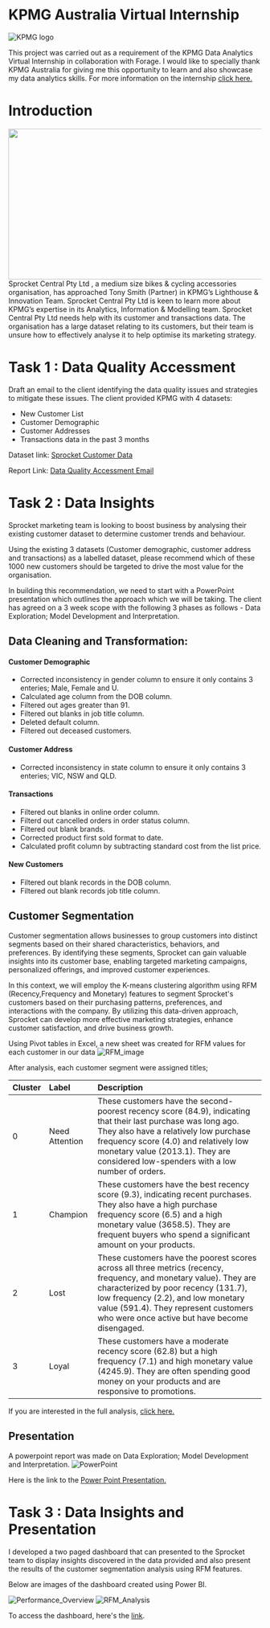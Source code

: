 # KPMG Australia Virtual Internship
![KPMG logo](https://github.com/Mevhare/KPMG-Virtual-Internship/blob/main/Images/KPMG_logo.jpg)

This project was carried out as a requirement of the KPMG Data Analytics Virtual Internship in collaboration with Forage. I would like to specially thank KPMG Australia for giving me this opportunity to learn and also showcase my data analytics skills. For more information on the internship [click here.](https://www.theforage.com/virtual-internships/theme/m7W4GMqeT3bh9Nb2c/KPMG-Data-Analytics-Virtual-Internship)

# Introduction
<img src= "https://github.com/Mevhare/KPMG-Virtual-Internship/blob/main/Images/Sprocket_logo.png" width="600" height="300">
Sprocket Central Pty Ltd , a medium size bikes & cycling accessories organisation, has approached Tony Smith (Partner) in KPMG’s Lighthouse & Innovation Team. Sprocket Central Pty Ltd  is keen to learn more about KPMG’s expertise in its Analytics, Information & Modelling team. 
Sprocket Central Pty Ltd needs help with its customer and transactions data. The organisation has a large dataset relating to its customers, but their team is unsure how to effectively analyse it to help optimise its marketing strategy. 


# Task 1 : Data Quality Accessment
Draft an email to the client identifying the data quality issues and strategies to mitigate these issues.
The client provided KPMG with 4 datasets:
- New Customer List
- Customer Demographic 
- Customer Addresses
- Transactions data in the past 3 months

Dataset link: [Sprocket Customer Data](https://github.com/Mevhare/KPMG-Virtual-Internship/blob/main/Data/KPMG_Sprocket_raw_data.xlsx)

Report Link: [Data Quality Accessment Email](https://github.com/Mevhare/KPMG-Virtual-Internship/blob/main/Solution/Task%201/Mevhare_Afe_Report_E-mail.pdf)


# Task 2 : Data Insights
Sprocket marketing team is looking to boost business by analysing their existing customer dataset to determine customer trends and behaviour. 

Using the existing 3 datasets (Customer demographic, customer address and transactions) as a labelled dataset, please recommend which of these 1000 new customers should be targeted to drive the most value for the organisation. 

In building this recommendation, we need to start with a PowerPoint presentation which outlines the approach which we will be taking. The client has agreed on a 3 week scope with the following 3 phases as follows - Data Exploration; Model Development and Interpretation.

## Data Cleaning and Transformation:

#### Customer Demographic
- Corrected inconsistency in gender column to ensure it only contains 3 enteries; Male, Female and U.
- Calculated age column from the DOB column.
- Filtered out ages greater than 91.
- Filtered out blanks in job title column.
- Deleted default column.
- Filtered out deceased customers.

#### Customer Address
- Corrected inconsistency in state column to ensure it only contains 3 enteries; VIC, NSW and QLD.

#### Transactions
- Filtered out blanks in online order column.
- Filterd out cancelled orders in order status column.
- Filtered out blank brands.
- Corrected product first sold format to date.
- Calculated profit column by subtracting standard cost from the list price.

#### New Customers
- Filtered out blank records in the DOB column.
- Filtered out blank records job title column.

## Customer Segmentation
Customer segmentation allows businesses to group customers into distinct segments based on their shared characteristics, behaviors, and preferences. By identifying these segments, Sprocket can gain valuable insights into its customer base, enabling targeted marketing campaigns, personalized offerings, and improved customer experiences.

In this context, we will employ the K-means clustering algorithm using RFM (Recency,Frequency and Monetary) features to segment Sprocket's customers based on their purchasing patterns, preferences, and interactions with the company. By utilizing this data-driven approach, Sprocket can develop more effective marketing strategies, enhance customer satisfaction, and drive business growth.

Using Pivot tables in Excel, a new sheet was created for RFM values for each customer in our data
![RFM_image](https://github.com/Mevhare/KPMG-Virtual-Internship/blob/main/Solution/Task%202/Images/RFM_table_excel.png)

After analysis, each customer segment were assigned titles;

|Cluster|Label|Description|
|:----|:----|:----|
|0|Need Attention|These customers have the second-poorest recency score (84.9), indicating that their last purchase was long ago. They also have a relatively low purchase frequency score (4.0) and relatively low monetary value (2013.1). They are considered low-spenders with a low number of orders.|
|1|Champion |These customers have the best recency score (9.3), indicating recent purchases. They also have a high purchase frequency score (6.5) and a high monetary value (3658.5). They are frequent buyers who spend a significant amount on your products.|
|2|Lost|These customers have the poorest scores across all three metrics (recency, frequency, and monetary value). They are characterized by poor recency (131.7), low frequency (2.2), and low monetary value (591.4). They represent customers who were once active but have become disengaged.|
|3|Loyal |These customers have a moderate recency score (62.8) but a high frequency (7.1) and high monetary value (4245.9). They are often spending good money on your products and are responsive to promotions.|

If you are interested in the full analysis, [click here.](https://github.com/Mevhare/KPMG-Virtual-Internship/blob/main/Solution/Task%202/Sprocket_Customer_Segmentation_KMeans.ipynb)

## Presentation
A powerpoint report was made on Data Exploration; Model Development and Interpretation. 
![PowerPoint](https://github.com/Mevhare/KPMG-Virtual-Internship/blob/main/Solution/Task%202/Images/Powerpoint.png)

Here is the link to the [Power Point Presentation.](https://github.com/Mevhare/KPMG-Virtual-Internship/blob/main/Solution/Task%202/Sprocket_Presenation.pptx)


# Task 3 : Data Insights and Presentation
I developed a two paged dashboard that can presented to the Sprocket team to display insights discovered in the data provided and also present the results of the customer segmentation analysis using RFM features.

Below are images of the dashboard created using Power BI.


![Performance_Overview](https://github.com/Mevhare/KPMG-Virtual-Internship/blob/main/Solution/Task%203/Images/Performance_Overview.png)
![RFM_Analysis](https://github.com/Mevhare/KPMG-Virtual-Internship/blob/main/Solution/Task%203/Images/RFM_Analysis.png)


To access the dashboard, here's the [link](https://app.powerbi.com/view?r=eyJrIjoiMDAyNjkwZDgtMmViMi00MDYyLWFjNWMtYjUyMTY4ODFjYzAxIiwidCI6ImRmODY3OWNkLWE4MGUtNDVkOC05OWFjLWM4M2VkN2ZmOTVhMCJ9).
